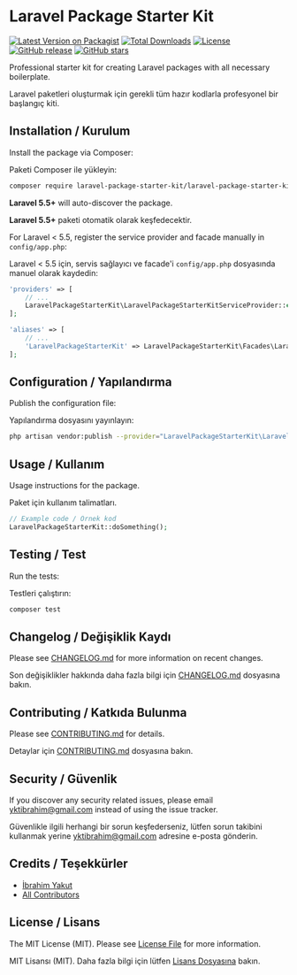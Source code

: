 # Laravel Package Starter Kit

[![Latest Version on Packagist](https://img.shields.io/packagist/v/laravel-package-starter-kit/laravel-package-starter-kit.svg?style=flat-square)](https://packagist.org/packages/laravel-package-starter-kit/laravel-package-starter-kit)
[![Total Downloads](https://img.shields.io/packagist/dt/laravel-package-starter-kit/laravel-package-starter-kit.svg?style=flat-square)](https://packagist.org/packages/laravel-package-starter-kit/laravel-package-starter-kit)
[![License](https://img.shields.io/packagist/l/laravel-package-starter-kit/laravel-package-starter-kit.svg?style=flat-square)](https://packagist.org/packages/laravel-package-starter-kit/laravel-package-starter-kit)
[![GitHub release](https://img.shields.io/github/release/yktibrahim/laravel-package-starter-kit.svg?style=flat-square)](https://github.com/yktibrahim/laravel-package-starter-kit/releases)
[![GitHub stars](https://img.shields.io/github/stars/yktibrahim/laravel-package-starter-kit.svg?style=flat-square)](https://github.com/yktibrahim/laravel-package-starter-kit/stargazers)

Professional starter kit for creating Laravel packages with all necessary boilerplate.

Laravel paketleri oluşturmak için gerekli tüm hazır kodlarla profesyonel bir başlangıç kiti.

## Installation / Kurulum

Install the package via Composer:

Paketi Composer ile yükleyin:

```bash
composer require laravel-package-starter-kit/laravel-package-starter-kit
```

**Laravel 5.5+** will auto-discover the package.

**Laravel 5.5+** paketi otomatik olarak keşfedecektir.

For Laravel < 5.5, register the service provider and facade manually in `config/app.php`:

Laravel < 5.5 için, servis sağlayıcı ve facade'i `config/app.php` dosyasında manuel olarak kaydedin:

```php
'providers' => [
    // ...
    LaravelPackageStarterKit\LaravelPackageStarterKitServiceProvider::class,
];

'aliases' => [
    // ...
    'LaravelPackageStarterKit' => LaravelPackageStarterKit\Facades\LaravelPackageStarterKit::class,
];
```

## Configuration / Yapılandırma

Publish the configuration file:

Yapılandırma dosyasını yayınlayın:

```bash
php artisan vendor:publish --provider="LaravelPackageStarterKit\LaravelPackageStarterKitServiceProvider" --tag="config"
```

## Usage / Kullanım

Usage instructions for the package.

Paket için kullanım talimatları.

```php
// Example code / Örnek kod
LaravelPackageStarterKit::doSomething();
```

## Testing / Test

Run the tests:

Testleri çalıştırın:

```bash
composer test
```

## Changelog / Değişiklik Kaydı

Please see [CHANGELOG.md](CHANGELOG.md) for more information on recent changes.

Son değişiklikler hakkında daha fazla bilgi için [CHANGELOG.md](CHANGELOG.md) dosyasına bakın.

## Contributing / Katkıda Bulunma

Please see [CONTRIBUTING.md](CONTRIBUTING.md) for details.

Detaylar için [CONTRIBUTING.md](CONTRIBUTING.md) dosyasına bakın.

## Security / Güvenlik

If you discover any security related issues, please email [yktibrahim@gmail.com](mailto:yktibrahim@gmail.com) instead of using the issue tracker.

Güvenlikle ilgili herhangi bir sorun keşfederseniz, lütfen sorun takibini kullanmak yerine [yktibrahim@gmail.com](mailto:yktibrahim@gmail.com) adresine e-posta gönderin.

## Credits / Teşekkürler

- [İbrahim Yakut](https://github.com/yktibrahim)
- [All Contributors](../../contributors)

## License / Lisans

The MIT License (MIT). Please see [License File](LICENSE) for more information.

MIT Lisansı (MIT). Daha fazla bilgi için lütfen [Lisans Dosyasına](LICENSE) bakın. 